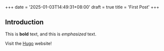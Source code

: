 +++
date = '2025-01-03T14:49:31+08:00'
draft = true
title = 'First Post'
+++

## Introduction

This is **bold** text, and this is *emphasized* text.

Visit the [Hugo](https://gohugo.io) website!
